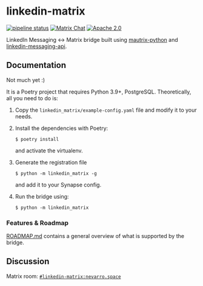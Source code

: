 # linkedin-matrix

[![pipeline status](https://gitlab.com/beeper/linkedin-matrix/badges/master/pipeline.svg)](https://gitlab.com/beeper/linkedin-matrix/-/commits/master) 
[![Matrix Chat](https://img.shields.io/matrix/linkedin-matrix:nevarro.space?server_fqdn=matrix.nevarro.space)](https://matrix.to/#/#linkedin-matrix:nevarro.space?via=nevarro.space&via=sumnerevans.com)
[![Apache 2.0](https://img.shields.io/github/license/sumnerevans/linkedin-matrix)](https://github.com/sumnerevans/linkedin-matrix/blob/master/LICENSE)

LinkedIn Messaging <-> Matrix bridge built using
[mautrix-python](https://github.com/tulir/mautrix-python) and
[linkedin-messaging-api](https://github.com/sumnerevans/linkedin-messaging-api).

## Documentation

Not much yet :)

It is a Poetry project that requires Python 3.9+, PostgreSQL. Theoretically, all
you need to do is:

1. Copy the `linkedin_matrix/example-config.yaml` file and modify it to your
   needs.

2. Install the dependencies with Poetry:

   ```
   $ poetry install
   ```

   and activate the virtualenv.

3. Generate the registration file

   ```
   $ python -m linkedin_matrix -g
   ```

   and add it to your Synapse config.

4. Run the bridge using:

   ```
   $ python -m linkedin_matrix
   ```

### Features & Roadmap
[ROADMAP.md](https://github.com/sumnerevans/linkedin-matrix/blob/master/ROADMAP.md)
contains a general overview of what is supported by the bridge.

## Discussion

Matrix room:
[`#linkedin-matrix:nevarro.space`](https://matrix.to/#/#linkedin-matrix:nevarro.space?via=nevarro.space&via=sumnerevans.com)
